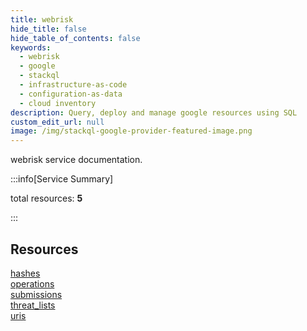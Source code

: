 ```yaml
---
title: webrisk
hide_title: false
hide_table_of_contents: false
keywords:
  - webrisk
  - google
  - stackql
  - infrastructure-as-code
  - configuration-as-data
  - cloud inventory
description: Query, deploy and manage google resources using SQL
custom_edit_url: null
image: /img/stackql-google-provider-featured-image.png
---
```


webrisk service documentation.

:::info[Service Summary]

total resources: __5__  

:::

## Resources
<div class="row">
<div class="providerDocColumn">
<a href="/webrisk/hashes/">hashes</a><br />
<a href="/webrisk/operations/">operations</a><br />
<a href="/webrisk/submissions/">submissions</a>
</div>
<div class="providerDocColumn">
<a href="/webrisk/threat_lists/">threat_lists</a><br />
<a href="/webrisk/uris/">uris</a>
</div>
</div>